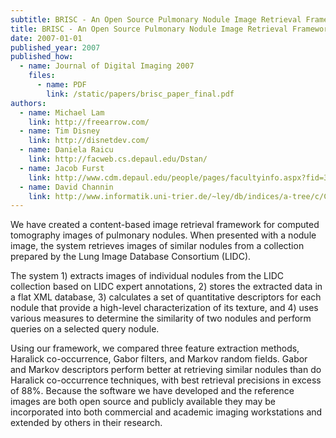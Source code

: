 ```yaml
---
subtitle: BRISC - An Open Source Pulmonary Nodule Image Retrieval Framework
title: BRISC - An Open Source Pulmonary Nodule Image Retrieval Framework
date: 2007-01-01
published_year: 2007
published_how:
  - name: Journal of Digital Imaging 2007
    files:
      - name: PDF
        link: /static/papers/brisc_paper_final.pdf
authors:
  - name: Michael Lam
    link: http://freearrow.com/
  - name: Tim Disney
    link: http://disnetdev.com/
  - name: Daniela Raicu
    link: http://facweb.cs.depaul.edu/Dstan/
  - name: Jacob Furst
    link: http://www.cdm.depaul.edu/people/pages/facultyinfo.aspx?fid=365
  - name: David Channin
    link: http://www.informatik.uni-trier.de/~ley/db/indices/a-tree/c/Channin:David_S=.html
---
```


We have created a content-based image retrieval framework for computed tomography
images of pulmonary nodules. When presented with a nodule image,
the system retrieves images of similar nodules from a collection prepared by the Lung
Image Database Consortium (LIDC).

The system 1) extracts images of individual nodules from the LIDC collection based on LIDC expert annotations, 2) stores the extracted data in a flat XML database, 3) calculates a set of quantitative descriptors for each nodule that provide a high-level characterization of its texture, and 4) uses various measures to determine the similarity of two nodules and perform queries on a selected query nodule.

Using our framework, we compared three feature extraction methods, Haralick co-occurrence,
Gabor filters, and Markov random fields. Gabor and Markov descriptors perform better at retrieving similar
nodules than do Haralick co-occurrence techniques, with best retrieval precisions in excess of 88%.
Because the software we have developed and the reference images are both open source and
publicly available they may be incorporated into both commercial and academic
imaging workstations and extended by others in their research.
